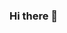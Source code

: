 ### Hi there 👋

<!--
**engcristian/engcristian** is a ✨ _special_ ✨ repository because its `README.md` (this file) appears on your GitHub profile.
https://komarev.com/ghpvc/?username=engcristian

